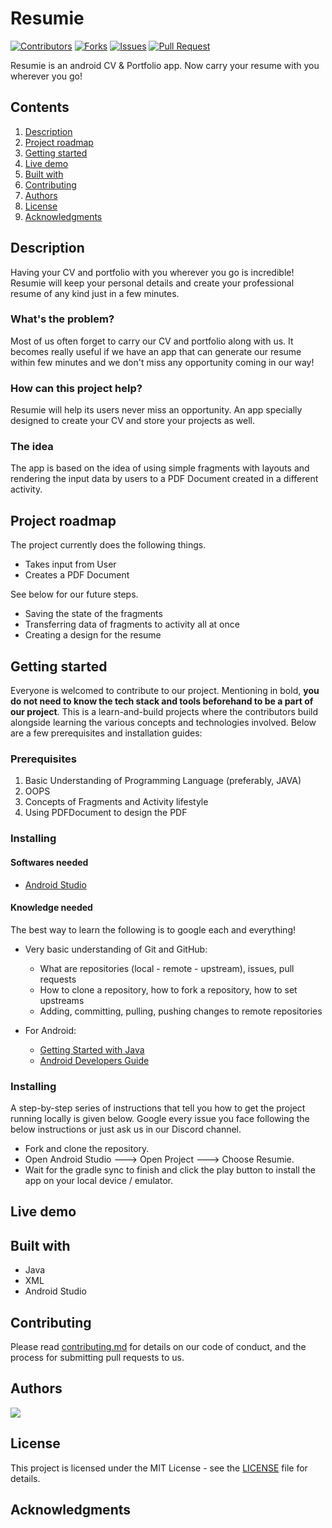 # Resumie

[![Contributors](https://img.shields.io/github/contributors/dsckgec/resumie.svg)](https://github.com/dsckgec/resumie/graphs/contributors) [![Forks](https://img.shields.io/github/forks/dsckgec/resumie.svg)](https://github.com/dsckgec/resumie/network/members) [![Issues](https://img.shields.io/github/issues/dsckgec/resumie.svg)](https://github.com/dsckgec/resumie/issues) [![Pull Request](https://img.shields.io/github/issues-pr-closed-raw/dsckgec/resumie)](https://github.com/dsckgec/resumie/pulls)

Resumie is an android CV & Portfolio app. Now carry your resume with you wherever you go!

## Contents

1. [Description](#description)
1. [Project roadmap](#project-roadmap)
1. [Getting started](#getting-started)
1. [Live demo](#live-demo)
1. [Built with](#built-with)
1. [Contributing](#contributing)
1. [Authors](#authors)
1. [License](#license)
1. [Acknowledgments](#acknowledgments)

## Description

Having your CV and portfolio with you wherever you go is incredible! Resumie will keep your personal details and create your professional resume of any kind just in a few minutes.

### What's the problem?
Most of us often forget to carry our CV and portfolio along with us. It becomes really useful if we have an app that can generate our resume within few minutes and we don't miss any opportunity coming in our way!

### How can this project help?
Resumie will help its users never miss an opportunity. An app specially designed to create your CV and store your projects as well.

### The idea
The app is based on the idea of using simple fragments with layouts and rendering the input data by users to a PDF Document created in a different activity.

## Project roadmap

The project currently does the following things.

- Takes input from User
- Creates a PDF Document

See below for our future steps.

- Saving the state of the fragments
- Transferring data of fragments to activity all at once 
- Creating a design for the resume

## Getting started
Everyone is welcomed to contribute to our project. Mentioning in bold, **you do not need to know the tech stack and tools beforehand to be a part of our project**. This is a learn-and-build projects where the contributors build alongside learning the various concepts and technologies involved.
Below are a few prerequisites and installation guides:

### Prerequisites

1. Basic Understanding of Programming Language (preferably, JAVA)
2. OOPS
3. Concepts of Fragments and Activity lifestyle
4. Using PDFDocument to design the PDF

### Installing

#### Softwares needed

- [Android Studio](https://developer.android.com/studio?gclid=Cj0KCQjw1PSDBhDbARIsAPeTqrec4clA-r8NfjrJtz3aKnvme0feBN3F534uGCvqcxoclrQBFuQfANQaAgMPEALw_wcB&gclsrc=aw.ds)

#### Knowledge needed

The best way to learn the following is to google each and everything!

-   Very basic understanding of Git and GitHub:

    -   What are repositories (local - remote - upstream), issues, pull requests
    -   How to clone a repository, how to fork a repository, how to set upstreams
    -   Adding, committing, pulling, pushing changes to remote repositories

- For Android:

  - [Getting Started with Java](https://www.w3schools.com/java/java_getstarted.asp)
  - [Android Developers Guide](https://developer.android.com/guide)

### Installing

A step-by-step series of instructions that tell you how to get the project running locally is given below. Google every issue you face following the below instructions or just ask us in our Discord channel.

- Fork and clone the repository.
- Open Android Studio ---> Open Project ---> Choose Resumie.
- Wait for the gradle sync to finish and click the play button to install the app on your local device / emulator.

## Live demo




## Built with

- Java
- XML
- Android Studio

## Contributing

Please read [contributing.md](contributing.md) for details on our code of conduct, and the process for submitting pull requests to us.

## Authors

<a href="https://github.com/DSCKGEC/Resumie/graphs/contributors">
  <img src="https://contrib.rocks/image?repo=DSCKGEC/Resumie" />
</a>

## License

This project is licensed under the MIT License - see the [LICENSE](LICENSE) file for details.

## Acknowledgments
 
